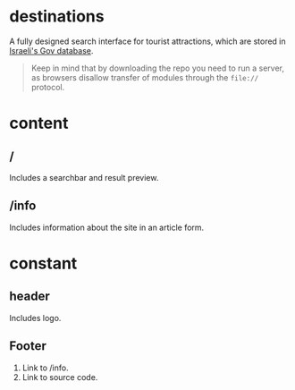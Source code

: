 # destinations
A fully designed search interface for tourist attractions,
which are stored in [Israeli's Gov database](https://data.gov.il/dataset/1004/resource/29f4ec99-ec7f-43c1-947e-60a960980607).

> Keep in mind that by downloading the repo you need to run a server, as browsers disallow transfer of modules through the `file://` protocol.

# content
## /
Includes a searchbar and result preview.
## /info
Includes information about the site in an article form.


# constant
## header
Includes logo.
## Footer
1. Link to /info.
2. Link to source code.